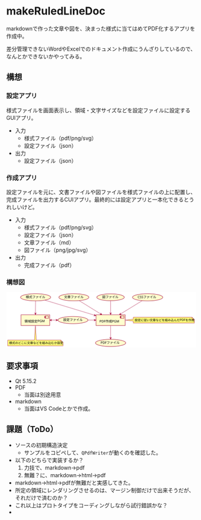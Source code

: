 # makeRuledLineDoc

markdownで作った文章や図を、決まった様式に当てはめてPDF化するアプリを作成中。

差分管理できないWordやExcelでのドキュメント作成にうんざりしているので、なんとかできないかやってみる。

## 構想

### 設定アプリ

様式ファイルを画面表示し、領域・文字サイズなどを設定ファイルに設定するGUIアプリ。

+ 入力
  + 様式ファイル（pdf/png/svg）
  + 設定ファイル（json）
+ 出力
  + 設定ファイル（json）

### 作成アプリ

設定ファイルを元に、文書ファイルや図ファイルを様式ファイルの上に配置し、完成ファイルを出力するCUIアプリ。最終的には設定アプリと一本化できるとうれしいけど。

+ 入力
  + 様式ファイル（pdf/png/svg）
  + 設定ファイル（json）
  + 文章ファイル（md）
  + 図ファイル（png/jpg/svg）
+ 出力
  + 完成ファイル（pdf）

### 構想図

![構想図](https://raw.githubusercontent.com/HelicobacterPylori/makeRuledLineDoc/5c3b96eaf1128a49ce25ab1fed002f4e5460fb49/fig/fig1.svg)

## 要求事項

+ Qt 5.15.2
+ PDF
  + 当面は別途用意
+ markdown
  + 当面はVS Codeとかで作成。

## 課題（ToDo）

+ ソースの初期構造決定
  + サンプルをコピペして、`QPdfWriter`が動くのを確認した。
+ 以下のどちらで実装するか？
  1. 力技で、markdown→pdf
  2. 無難？に、markdown→html→pdf
+ markdown→html→pdfが無難だと実感してきた。
+ 所定の領域にレンダリングさせるのは、マージン制御だけで出来そうだが、それだけで済むのか？
+ これ以上はプロトタイプをコーディングしながら試行錯誤かな？
+ 